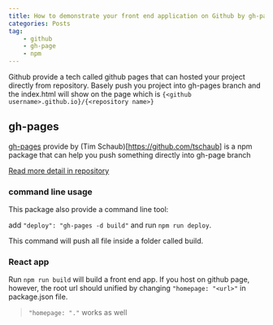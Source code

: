 ```yaml
---
title: How to demonstrate your front end application on Github by gh-page
categories: Posts
tag:
    - github
    - gh-page
    - npm
---
```


Github provide a tech called github pages that can hosted your project directly from repository. Basely push you project into gh-pages branch and the index.html will show on the page which is `{<github username>.github.io}/{<repository name>}`

## gh-pages

[gh-pages](https://github.com/tschaub/gh-pages) provide by (Tim Schaub)[https://github.com/tschaub] is a npm package that can help you push something directly into gh-page branch

[Read more detail in repository](https://github.com/tschaub/gh-pages)

### command line usage

This package also provide a command line tool:

add `"deploy": "gh-pages -d build"` and run `npm run deploy`.

This command will push all file inside a folder called build.

### React app

Run `npm run build` will build a front end app. If you host on github page, however, the root url should unified by changing `"homepage: "<url>"` in package.json file.

> `"homepage: "."` works as well
